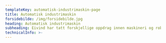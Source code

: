 ```yaml
---
templateKey: automatisk-industrimaskin-page
title: Automatisk industrimaskin
forsidebilde: /img/forsidebilde.jpg
heading: Automatisk industrimaskin
subheading: Eivind har tatt forskjellige oppdrag innen maskineri og roboter. Har sidan 1995 produsert ein del automatiske maskinar til industrien.
technicalInfo: >-
---
```

